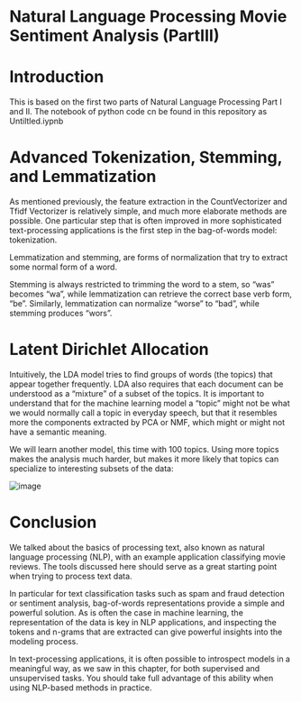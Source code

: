 # Natural Language Processing Movie Sentiment Analysis (PartIII)

# Introduction

This is based on the first two parts of Natural Language Processing Part I and II. The notebook of python code cn be found in this repository as Untiltled.iypnb

# Advanced Tokenization, Stemming, and Lemmatization

As mentioned previously, the feature extraction in the CountVectorizer and Tfidf Vectorizer is relatively simple, and much more elaborate methods are possible. One particular step that is often improved in more sophisticated text-processing applications is the first step in the bag-of-words model: tokenization. 

Lemmatization and stemming, are forms of normalization that try to extract some normal form of a word.

Stemming is always restricted to trimming the word to a stem, so “was” becomes “wa”, while lemmatization can retrieve the correct base verb form, “be”. Similarly, lemmatization can normalize “worse” to “bad”, while stemming produces “wors”.


# Latent Dirichlet Allocation

Intuitively, the LDA model tries to find groups of words (the topics) that appear together frequently. LDA also requires that each document can be understood as a “mixture” of a subset of the topics. It is important to understand that for the machine learning model a “topic” might not be what we would normally call a topic in everyday speech, but that it resembles more the components extracted by PCA or NMF, which might or might not have a semantic meaning.

We will learn another model, this time with 100 topics. Using more topics makes the analysis much harder, but makes it more likely that topics can specialize to interesting subsets of the data:

![image](https://user-images.githubusercontent.com/53411455/147393160-7deb5d85-7854-404d-9be7-14607c1f71ef.png)


# Conclusion

We talked about the basics of processing text, also known as natural language processing (NLP), with an example application classifying movie reviews. The tools discussed here should serve as a great starting point when trying to process text data.

In particular for text classification tasks such as spam and fraud detection or sentiment analysis, bag-of-words representations provide a simple and powerful solution. As is often the case in machine learning, the representation of the data is key in NLP applications, and inspecting the tokens and n-grams that are extracted can give powerful insights into the modeling process.

In text-processing applications, it is often possible to introspect models in a meaningful way, as we saw in this chapter, for both supervised and unsupervised tasks. You should take full advantage of this ability when using NLP-based methods in practice.
